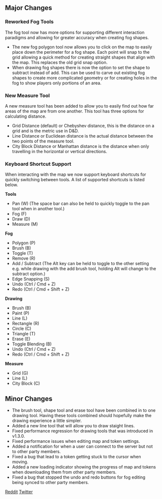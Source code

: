 ## Major Changes

### Reworked Fog Tools

The fog tool now has more options for supporting different interaction paradigms and allowing for greater accuracy when creating fog shapes.

- The new fog polygon tool now allows you to click on the map to easily place down the perimeter for a fog shape. Each point will snap to the grid allowing a quick method for creating straight shapes that align with the map. This replaces the old grid snap option.
- When drawing fog shapes there is now the option to set the shape to subtract instead of add. This can be used to carve out existing fog shapes to create more complicated geometry or for creating holes in the fog to show players only portions of an area.

### New Measure Tool

A new measure tool has been added to allow you to easily find out how far areas of the map are from one another. This tool has three options for calculating distance.

- Grid Distance (default) or Chebyshev distance, this is the distance on a grid and is the metric use in D&D.
- Line Distance or Euclidean distance is the actual distance between the two points of the measure tool.
- City Block Distance or Manhattan distance is the distance when only travelling in the horizontal or vertical directions.

### Keyboard Shortcut Support

When interacting with the map we now support keyboard shortcuts for quickly switching between tools. A list of supported shortcuts is listed below.

**Tools**

- Pan (W) (The space bar can also be held to quickly toggle to the pan tool when in another tool.)
- Fog (F)
- Draw (D)
- Measure (M)

**Fog**

- Polygon (P)
- Brush (B)
- Toggle (T)
- Remove (R)
- Add / Subtract (The Alt key can be held to toggle to the other setting e.g. while drawing with the add brush tool, holding Alt will change to the subtract option.)
- Edge Snapping (S)
- Undo (Ctrl / Cmd + Z)
- Redo (Ctrl / Cmd + Shift + Z)

**Drawing**

- Brush (B)
- Paint (P)
- Line (L)
- Rectangle (R)
- Circle (C)
- Triangle (T)
- Erase (E)
- Toggle Blending (B)
- Undo (Ctrl / Cmd + Z)
- Redo (Ctrl / Cmd + Shift + Z)

**Measure**

- Grid (G)
- Line (L)
- City Block (C)

## Minor Changes

- The brush tool, shape tool and erase tool have been combined in to one drawing tool. Having these tools combined should hopefully make the drawing experience a little simpler.
- Added a new line tool that will allow you to draw staight lines.
- Fixed performance regression for drawing tools that was introduced in v1.3.0.
- Fixed performance issues when editing map and token settings.
- Added a notification for when a user can connect to the server but not to other party members.
- Fixed a bug that lead to a token getting stuck to the cursor when moving.
- Added a new loading indicator showing the progress of map and tokens when downloading them from other party members.
- Fixed a bug that stopped the undo and redo buttons for fog editing being synced to other party members.

[Reddit](https://www.reddit.com/r/OwlbearRodeo/comments/hhbezp/beta_v140_release_new_fog_tools_and_shortcuts/)
[Twitter](https://twitter.com/OwlbearRodeo/status/1277169108958629888?s=20)
